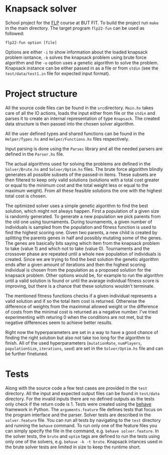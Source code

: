 # Knapsack solver

School project for the [FLP](https://www.fit.vut.cz/study/course/FLP/.cs) course at BUT FIT. To build the project run `make` in the main directory. The target program `flp22-fun` can be used as followed:

`flp22-fun option [file]`

Options are either `-i` to show information about the loaded knapsack problem isntance, `-b` solves the knapsack problem using brute force algorithm and the `-o` option uses a genetic algorithm to solve the problem. Knapsack instance can be either passed in as a file or from `stdin` (see the `test/data/test1.in` file for expected input format).

# Project structure
All the source code files can be found in the `src`directory. `Main.hs` takes care of all the IO actions, loads the input either from file or the `stdin` and parses it to create an internal representation of type `Knapsack`. The created data structure is then passed into the chosen solver algorithm.

All the user defined types and shared functions can be found in the `Helper/Types.hs` and `Helper/Functions.hs` files respectively.

Input parsing is done using the `Parsec` library and all the needed parsers are defined in the `Parser.hs` file.

The actual algorithms used for solving the problems are defined in the `Solver/Brute.hs` and `Solver/Optim.hs` files. The brute force algorithm blindly generates all possible subsets of the passed-in items. These subsets are then filtered to keep only valid solutions (solutions with a total cost greater or equal to the minimum cost and the total weight less or equal to the maximum weight). From all these feasible solutions the one with the highest total cost is chosen.

The optimized solver uses a simple genetic algorithm to find the best solution, which might not always happen. First a population of a given size is randomly generated. To generate a new population we pick parents from the old one using tournaments. During tournaments, a given number of individuals is sampled from the population and fitness function is used to find the highest scoring one. Given two parents, a new child is created by splitting the parents genes in half and possibly mutating some of the genes. The genes are basically bits saying which item from the knapsack problem to take (value 1) and which not to take (value 0).
Tournaments and the crossover phase are repeated until a whole new population of individuals is created. Since we are trying to find the best solution the genetic algorithm ends after a given amount of iterations and then the highest scoring individual is chosen from the population as a proposed solution for the knapsack problem. Other options would be, for example to run the algorithm until a valid solution is found or until the avarage individual fitness score is improving, but there is a chance that these solutions wouldn't terminate.

The mentioned fitness functions checks if a given individual represents a valid solution and if so the total item cost is returned. Otherwise the difference of weights from the maximmal allowed weight or the difference of costs from the minimal cost is returned as a negative number. I've tried experimenting with returing 0 when the conditions are not met, but the negative differences seem to achieve better results.

Right now the hyperparameters are set in a way to have a good chance of finding the right solution but also not take too long for the algorithm to finish. All of the used hyperparameters (`mutationRate`, `numPlayers`, `populationSize`, `iterations`, `seed`) are set in the `Solver/Optim.hs` file and can be further finetuned.

# Tests
Along with the source code a few test cases are provided in the `test` directory. All the input and expected output files can be found in `test/data` directory. For the invalid inputs there are no defined outputs as the tests only check if the return code is 1. Tests were created using the [behave](https://behave.readthedocs.io/en/stable/index.html) framework in Python. The `arguments.feature` file defines tests that focus on the program interface and the parser. Solver tests are described in the `solver.feature` file. You can run all tests by navigating to the `test` directory and running the `behave` command. To run only one of the feature files you can simply specify the file in the command, e.g. `behave solver.feature`. In the solver tests, the `brute` and `optim` tags are defined to run the tests using only one of the solvers, e.g. `behave -k -t brute`. Knapsack intances used in the brute solver tests are limited in size to keep the runtime short.
